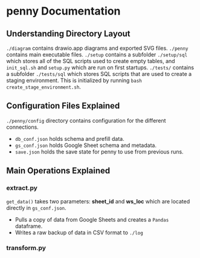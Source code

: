 # penny Documentation

## Understanding Directory Layout
`./diagram` contains drawio.app diagrams and exported SVG files.
`./penny` contains main executable files.
`./setup` contains a subfolder `./setup/sql` which stores all of the SQL scripts used to create empty tables, and `init_sql.sh` and `setup.py` which are run on first startups.
`./tests/` contains a subfolder `./tests/sql` which stores SQL scripts that are used to create a staging environment. This is initialized by running `bash create_stage_environment.sh`.


## Configuration Files Explained
`./penny/config` directory contains configuration for the different connections.
- `db_conf.json` holds schema and prefill data.
- `gs_conf.json` holds Google Sheet schema and metadata.
- `save.json` holds the save state for penny to use from previous runs.


## Main Operations Explained
### extract.py
`get_data()` takes two parameters: **sheet_id** and **ws_loc** which are located directly in `gs_conf.json`.
- Pulls a copy of data from Google Sheets and creates a `Pandas` dataframe. 
- Writes a raw backup of data in CSV format to `./log`

### transform.py
